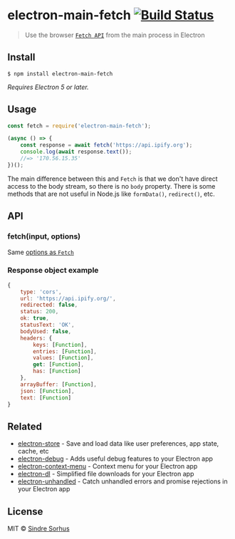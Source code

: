 # electron-main-fetch [![Build Status](https://travis-ci.org/sindresorhus/electron-main-fetch.svg?branch=master)](https://travis-ci.org/sindresorhus/electron-main-fetch)

> Use the browser [`Fetch API`](https://developer.mozilla.org/en-US/docs/Web/API/Fetch_API/Using_Fetch) from the main process in Electron


## Install

```
$ npm install electron-main-fetch
```

*Requires Electron 5 or later.*


## Usage

```js
const fetch = require('electron-main-fetch');

(async () => {
	const response = await fetch('https://api.ipify.org');
	console.log(await response.text());
	//=> '170.56.15.35'
})();
```

The main difference between this and `Fetch` is that we don't have direct access to the body stream, so there is no `body` property.
There is some methods that are not useful in Node.js like `formData()`, `redirect()`, etc.

## API

### fetch(input, options)

Same [options as `Fetch`](https://developer.mozilla.org/en-US/docs/Web/API/WindowOrWorkerGlobalScope/fetch#Parameters)

### Response object example
```js
{
	type: 'cors',
	url: 'https://api.ipify.org/',
	redirected: false,
	status: 200,
	ok: true,
	statusText: 'OK',
	bodyUsed: false,
	headers: {
		keys: [Function],
		entries: [Function],
		values: [Function],
		get: [Function],
		has: [Function]
	},
	arrayBuffer: [Function],
	json: [Function],
	text: [Function]
}
```

## Related

- [electron-store](https://github.com/sindresorhus/electron-store) - Save and load data like user preferences, app state, cache, etc
- [electron-debug](https://github.com/sindresorhus/electron-debug) - Adds useful debug features to your Electron app
- [electron-context-menu](https://github.com/sindresorhus/electron-context-menu) - Context menu for your Electron app
- [electron-dl](https://github.com/sindresorhus/electron-dl) - Simplified file downloads for your Electron app
- [electron-unhandled](https://github.com/sindresorhus/electron-unhandled) - Catch unhandled errors and promise rejections in your Electron app


## License

MIT © [Sindre Sorhus](https://sindresorhus.com)

